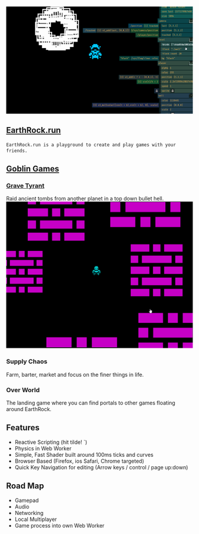 ![](docs/img/header.gif)
## [EarthRock.run](http://EarthRock.run)
	EarthRock.run is a playground to create and play games with your friends.

## [Goblin Games](http://github.com/agoblin/s/)
### [Grave Tyrant](http://earthrock.com/?agoblin/s/grave%20tyrant)
Raid ancient tombs from another planet in a top down bullet hell.
![](docs/img/gravetyrant.gif)
### Supply Chaos
Farm, barter, market and focus on the finer things in life.

### Over World
The landing game where you can find portals to other games floating around EarthRock.

## Features
 - Reactive Scripting (hit tilde! `)
 - Physics in Web Worker
 - Simple, Fast Shader built around 100ms ticks and curves
 - Browser Based (Firefox, ios Safari, Chrome targeted)
 - Quick Key Navigation for editing (Arrow keys / control / page up:down)

## Road Map
 - Gamepad
 - Audio
 - Networking
 - Local Multiplayer
 - Game process into own Web Worker
